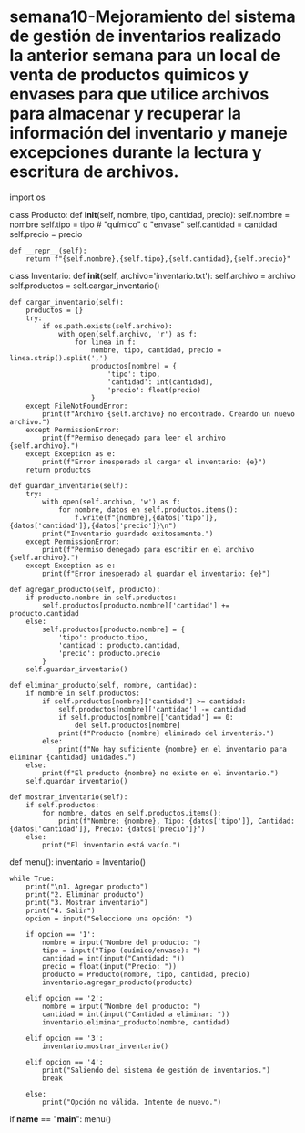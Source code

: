 # semana10-Mejoramiento del sistema de gestión de inventarios realizado la anterior semana para un local de venta de productos quimicos y envases para que utilice archivos para almacenar y recuperar la información del inventario y maneje excepciones durante la lectura y escritura de archivos.

import os

class Producto:
    def __init__(self, nombre, tipo, cantidad, precio):
        self.nombre = nombre
        self.tipo = tipo  # "químico" o "envase"
        self.cantidad = cantidad
        self.precio = precio

    def __repr__(self):
        return f"{self.nombre},{self.tipo},{self.cantidad},{self.precio}"


class Inventario:
    def __init__(self, archivo='inventario.txt'):
        self.archivo = archivo
        self.productos = self.cargar_inventario()

    def cargar_inventario(self):
        productos = {}
        try:
            if os.path.exists(self.archivo):
                with open(self.archivo, 'r') as f:
                    for linea in f:
                        nombre, tipo, cantidad, precio = linea.strip().split(',')
                        productos[nombre] = {
                            'tipo': tipo,
                            'cantidad': int(cantidad),
                            'precio': float(precio)
                        }
        except FileNotFoundError:
            print(f"Archivo {self.archivo} no encontrado. Creando un nuevo archivo.")
        except PermissionError:
            print(f"Permiso denegado para leer el archivo {self.archivo}.")
        except Exception as e:
            print(f"Error inesperado al cargar el inventario: {e}")
        return productos

    def guardar_inventario(self):
        try:
            with open(self.archivo, 'w') as f:
                for nombre, datos en self.productos.items():
                    f.write(f"{nombre},{datos['tipo']},{datos['cantidad']},{datos['precio']}\n")
            print("Inventario guardado exitosamente.")
        except PermissionError:
            print(f"Permiso denegado para escribir en el archivo {self.archivo}.")
        except Exception as e:
            print(f"Error inesperado al guardar el inventario: {e}")

    def agregar_producto(self, producto):
        if producto.nombre in self.productos:
            self.productos[producto.nombre]['cantidad'] += producto.cantidad
        else:
            self.productos[producto.nombre] = {
                'tipo': producto.tipo,
                'cantidad': producto.cantidad,
                'precio': producto.precio
            }
        self.guardar_inventario()

    def eliminar_producto(self, nombre, cantidad):
        if nombre in self.productos:
            if self.productos[nombre]['cantidad'] >= cantidad:
                self.productos[nombre]['cantidad'] -= cantidad
                if self.productos[nombre]['cantidad'] == 0:
                    del self.productos[nombre]
                print(f"Producto {nombre} eliminado del inventario.")
            else:
                print(f"No hay suficiente {nombre} en el inventario para eliminar {cantidad} unidades.")
        else:
            print(f"El producto {nombre} no existe en el inventario.")
        self.guardar_inventario()

    def mostrar_inventario(self):
        if self.productos:
            for nombre, datos en self.productos.items():
                print(f"Nombre: {nombre}, Tipo: {datos['tipo']}, Cantidad: {datos['cantidad']}, Precio: {datos['precio']}")
        else:
            print("El inventario está vacío.")


def menu():
    inventario = Inventario()

    while True:
        print("\n1. Agregar producto")
        print("2. Eliminar producto")
        print("3. Mostrar inventario")
        print("4. Salir")
        opcion = input("Seleccione una opción: ")

        if opcion == '1':
            nombre = input("Nombre del producto: ")
            tipo = input("Tipo (químico/envase): ")
            cantidad = int(input("Cantidad: "))
            precio = float(input("Precio: "))
            producto = Producto(nombre, tipo, cantidad, precio)
            inventario.agregar_producto(producto)

        elif opcion == '2':
            nombre = input("Nombre del producto: ")
            cantidad = int(input("Cantidad a eliminar: "))
            inventario.eliminar_producto(nombre, cantidad)

        elif opcion == '3':
            inventario.mostrar_inventario()

        elif opcion == '4':
            print("Saliendo del sistema de gestión de inventarios.")
            break

        else:
            print("Opción no válida. Intente de nuevo.")

if __name__ == "__main__":
    menu()
    
